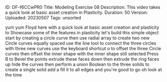 ID: DF-f6CCwPR0
Title: Modeling Exercise 08
Description: This video takes a quick look at basic asset creation in Plasticity.
Duration: 50
Version: 
Uploaded: 20230507
Tags: unsorted

yum yum
Floyd here with a quick look at basic
asset creation and plasticity to
Showcase some of the features in
plasticity let's build this simple
object start by creating a circle curve
then use radial array to create two new
Circle curves equally spaced use the
line tool to connect the three circles
with three new curves use the keyboard
shortcut o to offset the three Circle
curves
then offset the inner shape
with the inner shape still selected
Press B to Bevel the points
extrude these faces down
then extrude the ring faces up
hide the curves then perform a union
Boolean to the three solids to create a
single solid
add a fill it to all edges and you're
good to go
oh look at the time
